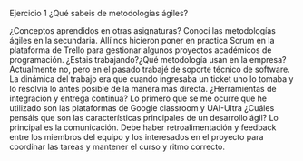 Ejercicio 1
¿Qué sabeis de metodologías ágiles?

¿Conceptos aprendidos en otras asignaturas?
    Conocí las metodologías ágiles en la secundaria. Allí nos hicieron poner en practica Scrum en la plataforma de Trello para gestionar algunos proyectos académicos de programación.
¿Estais trabajando?¿Qué metodología usan en la empresa?
    Actualmente no, pero en el pasado trabajé de soporte técnico de software. La dinámica del trabajo era que cuando ingresaba un ticket uno lo tomaba y lo resolvia lo antes posible de la manera mas directa.
¿Herramientas de integracion y entrega continua?
    Lo primero que se me ocurre que he utilizado son las plataformas de Google classroom y UAI-Ultra 
¿Cuáles pensáis que son las características principales de un desarrollo ágil?
    Lo principal es la comunicación. Debe haber retroalimentación y feedback entre los miembros del equipo y los interesados en el proyecto para coordinar las tareas y mantener el curso y ritmo correcto.